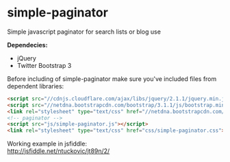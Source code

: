 simple-paginator
================

Simple javascript paginator for search lists or blog use

**Dependecies:**
- jQuery
- Twitter Bootstrap 3


Before including of simple-paginator make sure you've included files from dependent libraries:

```html
<script src="//cdnjs.cloudflare.com/ajax/libs/jquery/2.1.1/jquery.min.js"></script>
<script src="//netdna.bootstrapcdn.com/bootstrap/3.1.1/js/bootstrap.min.js"></script>
<link rel="stylesheet" type="text/css" href="//netdna.bootstrapcdn.com/bootstrap/3.1.1/css/bootstrap.min.css">
<!-- paginator -->
<script src="js/simple-paginator.js"></script>
<link rel="stylesheet" type="text/css" href="css/simple-paginator.css">
```

Working example in jsfiddle:<br>
http://jsfiddle.net/ntuckovic/jt89n/2/